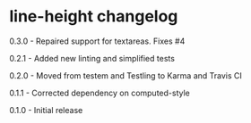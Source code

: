 # line-height changelog
0.3.0 - Repaired support for textareas. Fixes #4

0.2.1 - Added new linting and simplified tests

0.2.0 - Moved from testem and Testling to Karma and Travis CI

0.1.1 - Corrected dependency on computed-style

0.1.0 - Initial release
